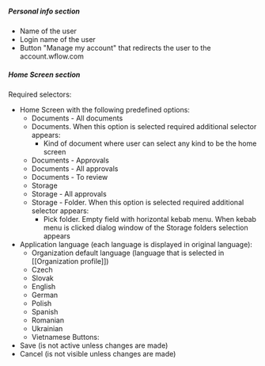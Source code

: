 
##### Personal info section
* Name of the user
* Login name of the user
* Button "Manage my account"  that redirects the user to the account.wflow.com

##### Home Screen section
Required selectors:
* Home Screen with the following predefined options:
	* Documents - All documents
	* Documents. When this option is selected required additional selector appears:
		* Kind of document where user can select any kind to be the home screen
	* Documents - Approvals
	* Documents - All approvals
	* Documents - To review
	* Storage
	* Storage - All approvals
	* Storage - Folder. When this option is selected required additional selector appears:
		* Pick folder. Empty field with horizontal kebab menu. When kebab menu is clicked dialog window of the Storage folders selection appears
* Application language (each language is displayed in original language):
	* Organization default language (language that is selected in [[Organization profile]])
	* Czech
	* Slovak
	* English
	* German
	* Polish
	* Spanish
	* Romanian
	* Ukrainian
	* Vietnamese
Buttons:
* Save (is not active unless changes are made)
* Cancel (is not visible unless changes are made)

